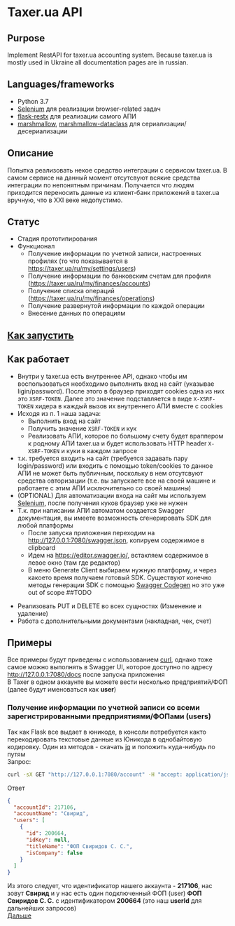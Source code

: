 # Taxer.ua API

## Purpose
Implement RestAPI for taxer.ua accounting system. Because taxer.ua is mostly used in Ukraine all documentation pages are in russian.

## Languages/frameworks
- Python 3.7
- [Selenium](https://selenium-python.readthedocs.io/) для реализации browser-related задач
- [flask-restx](https://github.com/python-restx/flask-restx) для реализации самого АПИ
- [marshmallow](https://marshmallow.readthedocs.io/en/stable/), [marshmallow-dataclass](https://pypi.org/project/marshmallow-dataclass/) для сериализации/десериализации  

## Описание 
Попытка реализовать некое средство интеграции с сервисом taxer.ua. В самом сервисе на данный момент отсутсвуют всякие средства интеграции по непонятным причинам. Получается что людям приходится переносить данные из клиент-банк приложений в taxer.ua вручную, что в XXI веке недопустимо.


## Статус
- Стадия прототипирования
- Функционал  
  * Получение информации по учетной записи, настроенных профилях (то что показывается в https://taxer.ua/ru/my/settings/users)
  * Получение информации по банковским счетам для профиля (https://taxer.ua/ru/my/finances/accounts)
  * Получение списка операций (https://taxer.ua/ru/my/finances/operations)
  * Получение развернутой информации по каждой операции
  * Внесение данных по операциям

## [Как запустить](doc/howto-run.md)  
  
## Как работает  
- Внутри у taxer.ua есть внутреннее API, однако чтобы им воспользоваться необходимо выполнить вход на сайт (указывае ligin/password). После этого в браузер приходят cookies одна из них это `XSRF-TOKEN`. Далее это значение подставляется в виде `X-XSRF-TOKEN` хидера в каждый вызов их внутреннего АПИ вместе с cookies
- Исходя из п. 1 наша задача:
  * Выполнить вход на сайт
  * Получить значение `XSRF-TOKEN` и кук
  * Реализовать АПИ, которое по большому счету будет враппером к родному АПИ taxer.ua и будет использовать HTTP header `X-XSRF-TOKEN` и куки в каждом запросе
- т.к. требуется входить на сайт (требуется задавать пару login/password) или входить с помощью token/cookies то данное АПИ не может быть публичным, поскольку в нем отсутсвуют средства овторизации (т.е. вы запускаете все на своей машине и работаете с этим АПИ исключительно со своей машины)
- (OPTIONAL) Для автоматизации входа на сайт мы используем [Selenium](https://selenium-python.readthedocs.io/), после получения куков браузер уже не нужен
- Т.к. при написании АПИ автоматом создается Swagger документация, вы имеете возможность сгенерировать SDK для любой платформы
  * После запуска приложения переходим на http://127.0.0.1:7080/swagger.json, копируем содержимое в clipboard
  * Идем на https://editor.swagger.io/, встакляем содержимое в левое окно (там где редактор)
  * В меню Generate Client выбираем нужную платформу, и через какоето время получаем готовый SDK. Существуют конечно методы генерации SDK с помощью [Swagger Codegen](https://swagger.io/docs/open-source-tools/swagger-codegen/) но это уже out of scope 
##TODO
* Реализовать PUT и DELETE во всех сущностях (Изменение и удаление)
* Работа с дополнительными документами (накладная, чек, счет)

## Примеры
Все примеры будут приведены с использованием [curl](https://curl.haxx.se/), однако тоже самое можно выполнять в Swagger UI, которое доступно по адресу http://127.0.0.1:7080/docs после запуска приложения  
В Taxer в одном аккаунте вы можете вести несколько предприятий/ФОП (далее будут именоваться как **user**)

### Получение информации по учетной записи со всеми зарегистрированными предприятиями/ФОПами (users)
Так как Flask все выдает в юникоде, в консоли потребуется както перекодировать текстовые данные из Юникода в однобайтовую кодировку. Один из методов - скачать [jq](https://stedolan.github.io/jq/download/) и положить куда-нибудь по путям   
Запрос:
```bash
curl -sX GET "http://127.0.0.1:7080/account" -H "accept: application/json" | jq
```
Ответ
```json
{
  "accountId": 217106,
  "accountName": "Свирид",
  "users": [
    {
      "id": 200664,
      "idKey": null,
      "titleName": "ФОП Свиридов С. С.",
      "isCompany": false
    }
  ]
}
```
Из этого следует, что идентификатор нашего аккаунта - **217106**, нас зовут **Свирид** и у нас есть один подключенный ФОП (user) **ФОП Свиридов С. С.** с идентификатором **200664** (это наш **userId** для дальнейших запросов)   
[Дальше](doc/howto-use.md)